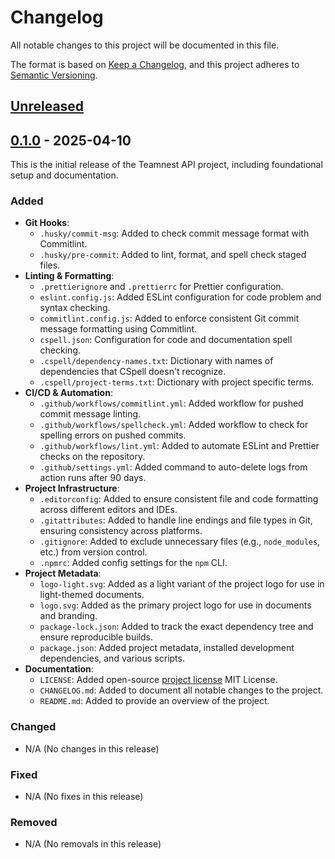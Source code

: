 <!-- @format -->

# Changelog

All notable changes to this project will be documented in this file.

The format is based on [Keep a Changelog](https://keepachangelog.com/en/1.0.0/),
and this project adheres to [Semantic Versioning](https://semver.org/spec/v2.0.0.html).

## [Unreleased]

## [0.1.0] - 2025-04-10

This is the initial release of the Teamnest API project, including foundational setup and documentation.

### Added

- **Git Hooks**:
  - `.husky/commit-msg`: Added to check commit message format with Commitlint.
  - `.husky/pre-commit`: Added to lint, format, and spell check staged files.
- **Linting & Formatting**:
  - `.prettierignore` and `.prettierrc` for Prettier configuration.
  - `eslint.config.js`: Added ESLint configuration for code problem and syntax checking.
  - `commitlint.config.js`: Added to enforce consistent Git commit message formatting using Commitlint.
  - `cspell.json`: Configuration for code and documentation spell checking.
  - `.cspell/dependency-names.txt`: Dictionary with names of dependencies that CSpell doesn't recognize.
  - `.cspell/project-terms.txt`: Dictionary with project specific terms.
- **CI/CD & Automation**:
  - `.github/workflows/commitlint.yml`: Added workflow for pushed commit message linting.
  - `.github/workflows/spellcheck.yml`: Added workflow to check for spelling errors on pushed commits.
  - `.github/workflows/lint.yml`: Added to automate ESLint and Prettier checks on the repository.
  - `.github/settings.yml`: Added command to auto-delete logs from action runs after 90 days.
- **Project Infrastructure**:
  - `.editorconfig`: Added to ensure consistent file and code formatting across different editors and IDEs.
  - `.gitattributes`: Added to handle line endings and file types in Git, ensuring consistency across platforms.
  - `.gitignore`: Added to exclude unnecessary files (e.g., `node_modules`, etc.) from version control.
  - `.npmrc`: Added config settings for the `npm` CLI.
- **Project Metadata**:
  - `logo-light.svg`: Added as a light variant of the project logo for use in light-themed documents.
  - `logo.svg`: Added as the primary project logo for use in documents and branding.
  - `package-lock.json`: Added to track the exact dependency tree and ensure reproducible builds.
  - `package.json`: Added project metadata, installed development dependencies, and various scripts.
- **Documentation**:
  - `LICENSE`: Added open-source [project license](./LICENSE) MIT License.
  - `CHANGELOG.md`: Added to document all notable changes to the project.
  - `README.md`: Added to provide an overview of the project.

### Changed

- N/A (No changes in this release)

### Fixed

- N/A (No fixes in this release)

### Removed

- N/A (No removals in this release)

[Unreleased]: https://github.com/mister-fix/teamnest-api/compare/v0.1.0...HEAD
[0.1.0]: https://github.com/mister-fix/teamnest-api/releases/tag/v0.1.0

